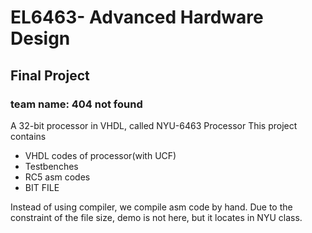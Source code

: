 # EL6463- Advanced Hardware Design
## Final Project
### team name: 404 not found
A 32-bit processor in VHDL, called NYU-6463 Processor
This project contains

+ VHDL codes of processor(with UCF)
+ Testbenches
+ RC5 asm codes
+ BIT FILE

Instead of using compiler, we compile asm code by hand.
Due to the constraint of the file size, demo is not here, but it locates in NYU class.
